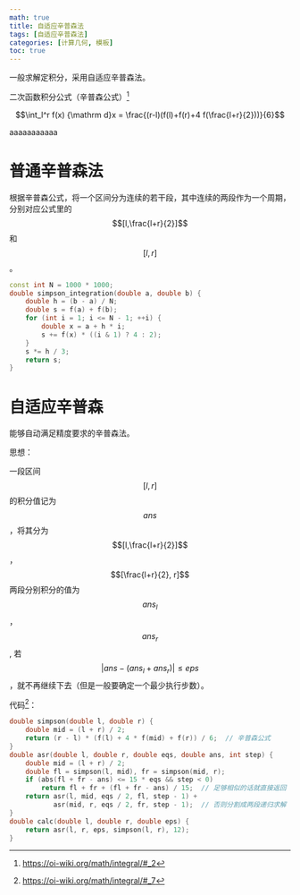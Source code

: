 ```yaml
---
math: true
title: 自适应辛普森法
tags: [自适应辛普森法]
categories: [计算几何, 模板]
toc: true
---
```


一般求解定积分，采用自适应辛普森法。

二次函数积分公式（辛普森公式）[^simpson]

 $$\int_l^r f(x) {\mathrm d}x = \frac{(r-l)(f(l)+f(r)+4 f(\frac{l+r}{2}))}{6}$$

aaaaaaaaaaa

# 普通辛普森法
根据辛普森公式，将一个区间分为连续的若干段，其中连续的两段作为一个周期，分别对应公式里的 $$[l,\frac{l+r}{2}]$$和 $$[l,r]$$。

```cpp
const int N = 1000 * 1000;
double simpson_integration(double a, double b) {
    double h = (b - a) / N;
    double s = f(a) + f(b);
    for (int i = 1; i <= N - 1; ++i) {
        double x = a + h * i;
        s += f(x) * ((i & 1) ? 4 : 2);
    }
    s *= h / 3;
    return s;
}
```

# 自适应辛普森
能够自动满足精度要求的辛普森法。

思想：

一段区间 $$[l,r]$$的积分值记为 $$ans$$，将其分为 $$[l,\frac{l+r}{2}]$$， $$[\frac{l+r}{2}, r]$$两段分别积分的值为 $$ans_l$$， $$ans_r$$, 若 $$\lvert ans - \left(ans_l+ans_r\right)\rvert \le eps$$，就不再继续下去（但是一般要确定一个最少执行步数）。

代码[^code]：

```cpp
double simpson(double l, double r) {
    double mid = (l + r) / 2;
    return (r - l) * (f(l) + 4 * f(mid) + f(r)) / 6;  // 辛普森公式
}
double asr(double l, double r, double eqs, double ans, int step) {
    double mid = (l + r) / 2;
    double fl = simpson(l, mid), fr = simpson(mid, r);
    if (abs(fl + fr - ans) <= 15 * eqs && step < 0)
        return fl + fr + (fl + fr - ans) / 15;  // 足够相似的话就直接返回
    return asr(l, mid, eqs / 2, fl, step - 1) +
           asr(mid, r, eqs / 2, fr, step - 1);  // 否则分割成两段递归求解
}
double calc(double l, double r, double eps) {
    return asr(l, r, eps, simpson(l, r), 12);
}
```


[^simpson]: <https://oi-wiki.org/math/integral/#_2>
[^code]: <https://oi-wiki.org/math/integral/#_7>
